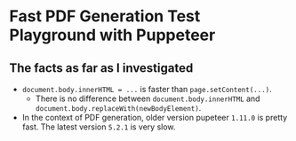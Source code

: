 # Fast PDF Generation Test Playground with Puppeteer

## The facts as far as I investigated

- `document.body.innerHTML = ...` is faster than `page.setContent(...)`.
  - There is no difference between `document.body.innerHTML` and `document.body.replaceWith(newBodyElement)`.
- In the context of PDF generation, older version pupeteer `1.11.0` is pretty fast. The latest version `5.2.1` is very slow.
